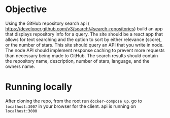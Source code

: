 # Objective

Using the GitHub repository search api ( https://developer.github.com/v3/search/#search-repositories) build an app that displays repository info for a query. The site should be a react app that allows for text searching and the option to sort by either relevance (score), or the number of stars. This site should query an API that you write in node. The node API should implement response caching to prevent more requests than necessary being made to GitHub. The search results should contain the repository name, description, number of stars, language, and the owners name.

# Running locally

After cloning the repo, from the root run `docker-compose up`. go to `localhost:3007` in your browser for the client. api is running on `localhost:3000`
